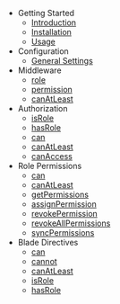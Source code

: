 - Getting Started
    - [Introduction](/docs/laravel-acl/{{version}}/introduction)
    - [Installation](/docs/laravel-acl/{{version}}/installation)
    - [Usage](/docs/laravel-acl/{{version}}/usage)
- Configuration
    - [General Settings](/docs/laravel-acl/{{version}}/general-settings)
- Middleware
    - [role](/docs/laravel-acl/{{version}}/middleware#role)
    - [permission](/docs/laravel-acl/{{version}}/middleware#permission)
    - [canAtLeast](/docs/laravel-acl/{{version}}/middleware#can-at-least)
- Authorization
    - [isRole](/docs/laravel-acl/{{version}}/auth#is-role)
    - [hasRole](/docs/laravel-acl/{{version}}/auth#has-role)
    - [can](/docs/laravel-acl/{{version}}/auth#can)
    - [canAtLeast](/docs/laravel-acl/{{version}}/auth#can-at-least)
    - [canAccess](/docs/laravel-acl/{{version}}/auth#can-access)
- Role Permissions
    - [can](/docs/laravel-acl/{{version}}/role#can)
    - [canAtLeast](/docs/laravel-acl/{{version}}/role#can-at-least)
    - [getPermissions](/docs/laravel-acl/{{version}}/role#get-permissions)
    - [assignPermission](/docs/laravel-acl/{{version}}/role#assign)
    - [revokePermission](/docs/laravel-acl/{{version}}/role#revoke)
    - [revokeAllPermissions](/docs/laravel-acl/{{version}}/role#revoke-all)
    - [syncPermissions](/docs/laravel-acl/{{version}}/role#sync)
- Blade Directives
    - [can](/docs/laravel-acl/{{version}}/directives#can)
    - [cannot](/docs/laravel-acl/{{version}}/directives#cannot)
    - [canAtLeast](/docs/laravel-acl/{{version}}/directives#can-at-least)
    - [isRole](/docs/laravel-acl/{{version}}/directives#is-role)
    - [hasRole](/docs/laravel-acl/{{version}}/directives#has-role)